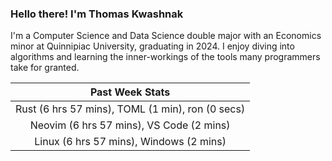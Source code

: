 
### Hello there! I'm Thomas Kwashnak

I'm a Computer Science and Data Science double major with an Economics
minor at Quinnipiac University, graduating in 2024.
I enjoy diving into algorithms and learning the inner-workings of the tools
many programmers take for granted.

| Past Week Stats |
| :---: |
| Rust (6 hrs 57 mins), TOML (1 min), ron (0 secs) |
| Neovim (6 hrs 57 mins), VS Code (2 mins) |
| Linux (6 hrs 57 mins), Windows (2 mins) |

